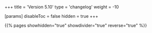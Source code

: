 +++
title = 'Version 5.10'
type = 'changelog'
weight = -10

[params]
  disableToc = false
  hidden = true
+++

{{% pages showhidden="true" showdivider="true" reverse="true" %}}
